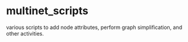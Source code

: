 # multinet_scripts

various scripts to add node attributes, perform graph simplification, and
other activities. 


